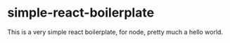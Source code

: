 # simple-react-boilerplate
This is a very simple react boilerplate, for node, pretty much a hello world.
